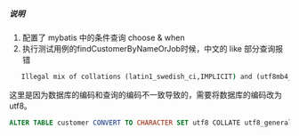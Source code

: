 ##### 说明

1. 配置了  mybatis 中的条件查询 choose & when
2. 执行测试用例的findCustomerByNameOrJob时候，中文的 like 部分查询报错

```cmd
   Illegal mix of collations (latin1_swedish_ci,IMPLICIT) and (utf8mb4_general_ci,COERCIBLE) for operation 'like'
```

这里是因为数据库的编码和查询的编码不一致导致的，需要将数据库的编码改为 utf8。

```sql
ALTER TABLE customer CONVERT TO CHARACTER SET utf8 COLLATE utf8_general_ci;
```
